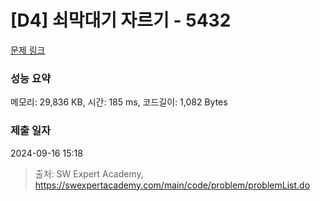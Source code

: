 # [D4] 쇠막대기 자르기 - 5432 

[문제 링크](https://swexpertacademy.com/main/code/problem/problemDetail.do?contestProbId=AWVl47b6DGMDFAXm) 

### 성능 요약

메모리: 29,836 KB, 시간: 185 ms, 코드길이: 1,082 Bytes

### 제출 일자

2024-09-16 15:18



> 출처: SW Expert Academy, https://swexpertacademy.com/main/code/problem/problemList.do